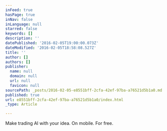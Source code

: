 ```yaml
---
inFeed: true
hasPage: true
inNav: false
inLanguage: null
starred: false
keywords: []
description: ''
datePublished: '2016-02-05T19:00:00.073Z'
dateModified: '2016-02-05T18:58:08.527Z'
title: ''
author: []
authors: []
publisher:
  name: null
  domain: null
  url: null
  favicon: null
sourcePath: _posts/2016-02-05-e8551bff-2cfa-42ef-97ba-a76521d5b1a0.md
published: true
url: e8551bff-2cfa-42ef-97ba-a76521d5b1a0/index.html
_type: Article

---
```

Make trading AI with your idea.  On mobile.  For free.